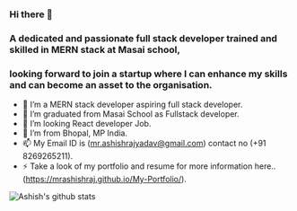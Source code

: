 ### Hi there 👋

### A dedicated and passionate full stack developer trained and skilled in MERN stack at Masai school,
### looking forward to join a startup where I can enhance my skills and can become an asset to the organisation.


- 🔭 I’m a MERN stack developer aspiring full stack developer.
- 🌱 I’m graduated from Masai School as Fullstack developer.
- 👯 I’m looking React developer Job.
- 💬 I’m from Bhopal, MP India.
- 📫 My Email ID is (mr.ashishrajyadav@gmail.com) contact no (+91 8269265211).
- ⚡ Take a look of my portfolio and resume for more information here..(https://mrashishraj.github.io/My-Portfolio/).



![Ashish's github stats](https://github-readme-stats.vercel.app/api?username=mrashishraj&show_icons=true&theme=radical)

